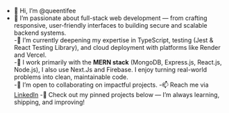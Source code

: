 - 👋 Hi, I’m @queentifee
- 👀 I’m passionate about full-stack web development — from crafting responsive, user-friendly interfaces to building secure and scalable backend systems.  
-🌱 I’m currently deepening my expertise in TypeScript, testing (Jest & React Testing Library), and cloud deployment with platforms like Render and Vercel.  
-💼 I work primarily with the **MERN stack** (MongoDB, Express.js, React.js, Node.js), I also use Next.Js and Firebase. I enjoy turning real-world problems into clean, maintainable code.  
-💞️ I’m open to collaborating on impactful projects. 
-📫 Reach me via [LinkedIn](http://linkedin.com/in/queen-samuell)
-📁 Check out my pinned projects below — I’m always learning, shipping, and improving!


<!---
queentifee/queentifee is a ✨ special ✨ repository because its `README.md` (this file) appears on your GitHub profile.
You can click the Preview link to take a look at your changes.
--->
